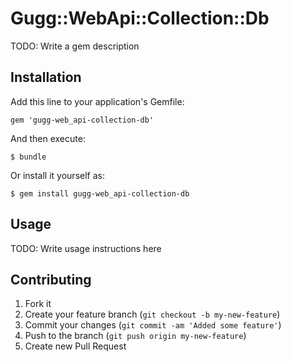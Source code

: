# Gugg::WebApi::Collection::Db

TODO: Write a gem description

## Installation

Add this line to your application's Gemfile:

    gem 'gugg-web_api-collection-db'

And then execute:

    $ bundle

Or install it yourself as:

    $ gem install gugg-web_api-collection-db

## Usage

TODO: Write usage instructions here

## Contributing

1. Fork it
2. Create your feature branch (`git checkout -b my-new-feature`)
3. Commit your changes (`git commit -am 'Added some feature'`)
4. Push to the branch (`git push origin my-new-feature`)
5. Create new Pull Request
